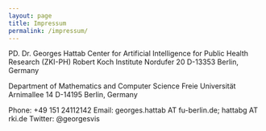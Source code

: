 ```yaml
---
layout: page
title: Impressum
permalink: /impressum/
---  
```



PD. Dr. Georges Hattab
Center for Artificial Intelligence for Public Health Research (ZKI-PH)
Robert Koch Institute
Nordufer 20
D-13353 Berlin, Germany

Department of Mathematics and Computer Science Freie Universität
Arnimallee 14
D-14195 Berlin, Germany

Phone: +49 151 24112142
Email: georges.hattab AT fu-berlin.de; hattabg AT rki.de
Twitter: @georgesvis
